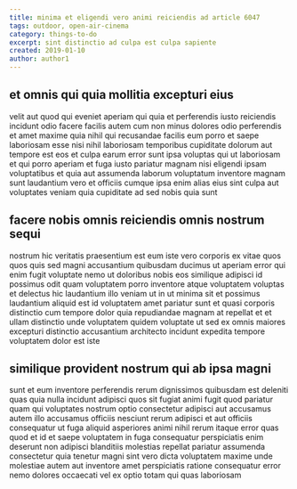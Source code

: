 ```yaml
---
title: minima et eligendi vero animi reiciendis ad article 6047
tags: outdoor, open-air-cinema
category: things-to-do
excerpt: sint distinctio ad culpa est culpa sapiente
created: 2019-01-10
author: author1
---
```


## et omnis qui quia mollitia excepturi eius

velit aut quod qui eveniet aperiam qui quia et perferendis iusto reiciendis incidunt odio facere facilis autem cum non minus dolores odio perferendis et amet maxime quia nihil qui recusandae facilis eum porro et saepe laboriosam esse nisi nihil laboriosam temporibus cupiditate dolorum aut tempore est eos et culpa earum error sunt ipsa voluptas qui ut laboriosam et qui porro aperiam et fuga iusto pariatur magnam nisi eligendi ipsam voluptatibus et quia aut assumenda laborum voluptatum inventore magnam sunt laudantium vero et officiis cumque ipsa enim alias eius sint culpa aut voluptates veniam quia cupiditate ad sed nobis quia sunt

## facere nobis omnis reiciendis omnis nostrum sequi

nostrum hic veritatis praesentium est eum iste vero corporis ex vitae quos quos quis sed magni accusantium quibusdam ducimus ut aperiam error qui enim fugit voluptate nemo ut doloribus nobis eos similique adipisci id possimus odit quam voluptatem porro inventore atque voluptatem voluptas et delectus hic laudantium illo veniam ut in ut minima sit et possimus laudantium aliquid est id voluptatem amet pariatur sunt et quasi corporis distinctio cum tempore dolor quia repudiandae magnam at repellat et et ullam distinctio unde voluptatem quidem voluptate ut sed ex omnis maiores excepturi distinctio accusantium architecto incidunt expedita tempore voluptatem dolor est iste

## similique provident nostrum qui ab ipsa magni

sunt et eum inventore perferendis rerum dignissimos quibusdam est deleniti quas quia nulla incidunt adipisci quos sit fugiat animi fugit quod pariatur quam qui voluptates nostrum optio consectetur adipisci aut accusamus autem illo accusamus officiis nesciunt rerum adipisci et aut officiis consequatur ut fuga aliquid asperiores animi nihil rerum itaque error quas quod et id et saepe voluptatem in fuga consequatur perspiciatis enim deserunt non adipisci blanditiis molestias repellat pariatur assumenda consectetur quia tenetur magni sint vero dicta voluptatem maxime unde molestiae autem aut inventore amet perspiciatis ratione consequatur error nemo dolores occaecati vel ex optio totam qui quas laboriosam
